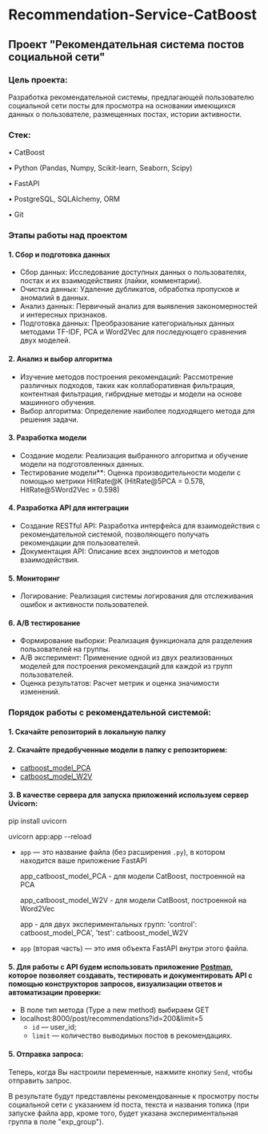 # Recommendation-Service-CatBoost

## Проект "Рекомендательная система постов социальной сети"


### Цель проекта:
Разработка рекомендательной системы, предлагающей пользователю социальной сети посты для просмотра на основании имеющихся данных о пользователе, размещенных постах, истории активности.

### Стек:

• CatBoost

• Python (Pandas, Numpy, Scikit-learn, Seaborn, Scipy)

• FastAPI

• PostgreSQL, SQLAlchemy, ORM

• Git

### Этапы работы над проектом
#### 1. Сбор и подготовка данных
- Сбор данных: Исследование доступных данных о пользователях, постах и их взаимодействиях (лайки, комментарии).
- Очистка данных: Удаление дубликатов, обработка пропусков и аномалий в данных.
- Анализ данных: Первичный анализ для выявления закономерностей и интересных признаков.
- Подготовка данных: Преобразование категориальных данных методами TF-IDF, PCA и Word2Vec для последующего сравнения двух моделей.

#### 2. Анализ и выбор алгоритма
- Изучение методов построения рекомендаций: Рассмотрение различных подходов, таких как коллаборативная фильтрация, контентная фильтрация, гибридные методы и модели на основе машинного обучения.
- Выбор алгоритма: Определение наиболее подходящего метода для решения задачи.

#### 3. Разработка модели
- Создание модели: Реализация выбранного алгоритма и обучение модели на подготовленных данных.
- Тестирование модели**: Оценка производительности модели с помощью метрики HitRate@K (HitRate@5PCA = 0.578, HitRate@5Word2Vec = 0.598)

#### 4. Разработка API для интеграции
- Создание RESTful API: Разработка интерфейса для взаимодействия с рекомендательной системой, позволяющего получать рекомендации для пользователей.
- Документация API: Описание всех эндпоинтов и методов взаимодействия.

#### 5. Мониторинг
- Логирование: Реализация системы логирования для отслеживания ошибок и активности пользователей.

#### 6. A/B тестирование
- Формирование выборки: Реализация функционала для разделения пользователей на группы.
- A/B эксперимент: Применение одной из двух реализованных моделей для построения рекомендаций для каждой из групп пользователей.
- Оценка результатов: Расчет метрик и оценка значимости изменений.

### Порядок работы с рекомендательной системой:

#### 1. Скачайте репозиторий в локальную папку
#### 2. Скачайте предобученные модели в папку с репозиторием:
- [catboost_model_PCA](https://drive.google.com/file/d/1gksqZ9tETozRNqnV_uvKhXqSciJAXwU7/view?usp=sharing)
- [catboost_model_W2V](https://drive.google.com/file/d/1ldkckMPxD7WVJjloa97nRhXmHU8u9L_f/view?usp=sharing)

#### 3. В качестве сервера для запуска приложений используем сервер Uvicorn:

pip install uvicorn

uvicorn app:app --reload
- `app` — это название файла (без расширения `.py`), в котором находится ваше приложение FastAPI
  
    app_catboost_model_PCA - для модели CatBoost, построенной на PCA

    app_catboost_model_W2V - для модели CatBoost, построенной на Word2Vec
  
    app - для двух экспериментальных групп: 'control': catboost_model_PCA', 'test': сatboost_model_W2V
  
- `app` (вторая часть) — это имя объекта FastAPI внутри этого файла.
  
#### 5. Для работы с API будем использовать приложение [Postman](https://www.postman.com), которое позволяет создавать, тестировать и документировать API с помощью конструкторов запросов, визуализации ответов и автоматизации проверки:
- В поле тип метода (Type a new method) выбираем GET
- localhost:8000/post/recommendations?id=200&limit=5
  - `id` — user_id;
  - `limit` — количество выводимых постов в рекомендациях.

#### 5. Отправка запроса:
Теперь, когда Вы настроили переменные, нажмите кнопку `Send`, чтобы отправить запрос.

В результате будут представлены рекомендованные к просмотру посты социальной сети с указанием id поста, текста и названия топика (при запуске файла app, кроме того, будет указана экспериментальная группа в поле "exp_group").   

